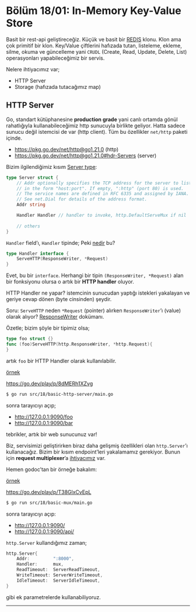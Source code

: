 # Bölüm 18/01: In-Memory Key-Value Store

Basit bir rest-api geliştireceğiz. Küçük ve basit bir [REDIS][01] klonu. Klon
ama çok primitif bir klon. Key/Value çiftlerini hafızada tutan, listeleme,
ekleme, silme, okuma ve güncelleme yani `CRUDL` (Create, Read, Update, Delete,
List) operasyonları yapabileceğimiz bir servis.

Nelere ihtiyacımız var;

- HTTP Server
- Storage (hafızada tutacağımız map)

## HTTP Server

Go, standart kütüphanesine **production grade** yani canlı ortamda gönül
rahatlığıyla kullanabileceğimiz http sunucuyla birlikte geliyor. Hatta sadece
sunucu değil istemcisi de var (http client). Tüm bu özellikler `net/http`
paketi içinde.

- https://pkg.go.dev/net/http@go1.21.0 (http)
- https://pkg.go.dev/net/http@go1.21.0#hdr-Servers (server)

Bizim ilgilendiğimiz kısım [Server type][02]:

```go
type Server struct {
	// Addr optionally specifies the TCP address for the server to listen on,
	// in the form "host:port". If empty, ":http" (port 80) is used.
	// The service names are defined in RFC 6335 and assigned by IANA.
	// See net.Dial for details of the address format.
	Addr string

	Handler Handler // handler to invoke, http.DefaultServeMux if nil
    
    // others
}
```

`Handler` field’ı, `Handler` tipinde; Peki [nedir][03] bu?

```go
type Handler interface {
	ServeHTTP(ResponseWriter, *Request)
}
```

Evet, bu bir `interface`. Herhangi bir tipin `(ResponseWriter, *Request)` alan
bir fonksiyonu olursa o artık bir **HTTP handler** oluyor.

HTTP Handler ne yapar? istemcinin sunucudan yaptığı istekleri yakalayan ve
geriye cevap dönen (byte cinsinden) şeydir.

Soru: `ServeHTTP` neden `*Request` (pointer) alırken `ResponseWriter`’ı
(value) olarak alıyor? [ResponseWriter][04] dokümanı.

Özetle; bizim şöyle bir tipimiz olsa;

```go
type foo struct {}
func (foo)ServeHTTP(http.ResponseWriter, *http.Request){
}
```

artık `foo` bir HTTP Handler olarak kullanılabilir.

[örnek](../../src/18/basic-http-server)

https://go.dev/play/p/8dMERh1XZvg

```bash
$ go run src/18/basic-http-server/main.go
```

sonra tarayıcıyı açıp;

- http://127.0.0.1:9090/foo
- http://127.0.0.1:9090/bar

tebrikler, artık bir web sunucunuz var!

Biz, servisimizi geliştirirken biraz daha gelişmiş özellikleri olan
`http.Server`’ı kullanacağız. Bizim bir kısım endpoint’leri yakalamamız
gerekiyor. Bunun için **request multiplexer**’a [ihtiyacımız][05] var.

Hemen godoc’tan bir örneğe bakalım:

[örnek](../../src/18/basic-mux)

https://go.dev/play/p/T38GlxCvEpL

```bash
$ go run src/18/basic-mux/main.go
```

sonra tarayıcıyı açıp:

- http://127.0.0.1:9090/
- http://127.0.0.1:9090/api/

`http.Server` kullandığımız zaman;

```go
http.Server{
	Addr:         ":8000",
	Handler:      mux,
	ReadTimeout:  ServerReadTimeout,
	WriteTimeout: ServerWriteTimeout,
	IdleTimeout:  ServerIdleTimeout,
}
```

gibi ek parametrelerde kullanabiliyoruz.

---

[01]: https://redis.io/
[02]: https://pkg.go.dev/net/http@go1.21.0#Server
[03]: https://pkg.go.dev/net/http@go1.21.0#Handler
[04]: https://pkg.go.dev/net/http@go1.21.0#ResponseWriter
[05]: https://pkg.go.dev/net/http@go1.21.0#ServeMux
